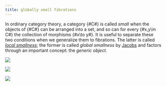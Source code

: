 ```yaml
---
title: globally small fibrations
---
```


In ordinary category theory, a category {#C#} is called *small* when the objects of {#C#} can be arranged into a set, and so can for every {#x,y\in C#} the collection of morphisms {#x\to y#}. It is useful to separate these two conditions when we generalize them to fibrations. The latter is called [*local smallness*](frct-000F); the former is called *global smallness* by [Jacobs](jacobs-1999) and factors through an important concept: the *generic object*.

![](frct-001D)

![](frct-000K)

![](frct-000P)
